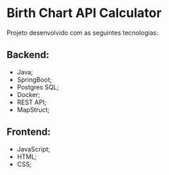 # Birth Chart API Calculator

Projeto desenvolvido com as seguintes tecnologias:

## Backend:
  - Java;
  - SpringBoot;
  - Postgres SQL;
  - Docker;
  - REST API;
  - MapStruct;

## Frontend:
  - JavaScript;
  - HTML;
  - CSS;

